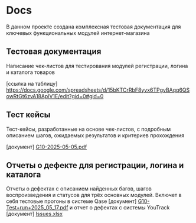 # Docs
В данном проекте создана комплексная тестовая документация для ключевых функциональных модулей интернет-магазина

## Тестовая документация
Написание чек-листов для тестирования модулей регистрации, логина и каталога товаров

[ссылка на таблицу]
https://docs.google.com/spreadsheets/d/15bKTCrRbF8yvx6TPgvBAqq6QSowRtGt6zvA18AplV1E/edit?gid=0#gid=0

## Тест кейсы
Тест-кейсы, разработанные на основе чек-листов, с подробным описанием шагов, ожидаемых результатов и критериев прохождения

[документ]
[G10-2025-05-05.pdf](https://github.com/user-attachments/files/20038085/G10-2025-05-05.pdf)

## Отчеты о дефекте для регистрации, логина и каталога
Отчеты о дефектах с описанием найденных багов, шагов воспроизведения и статусов для трёх основных модулей.
Включет в себя тестовые прогоны в системе Qase [документ] [G10-Test+run+2025_05_17.pdf](https://github.com/user-attachments/files/20316120/G10-Test%2Brun%2B2025_05_17.pdf)
и отчет о дефектах с системы YouTrack [документ] [Issues.xlsx](https://github.com/user-attachments/files/20316568/Issues.xlsx)
